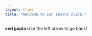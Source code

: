 ```yaml
---
layout: slide
title: "Welcome to our second slide!"
---
```

**ved gupta**
Use the left arrow to go back!

